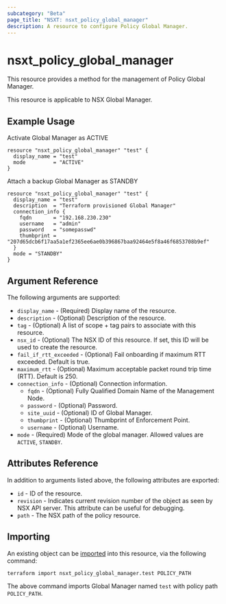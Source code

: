 ```yaml
---
subcategory: "Beta"
page_title: "NSXT: nsxt_policy_global_manager"
description: A resource to configure Policy Global Manager.
---
```


# nsxt_policy_global_manager

This resource provides a method for the management of Policy Global Manager.

This resource is applicable to NSX Global Manager.

## Example Usage

Activate Global Manager as ACTIVE

```hcl
resource "nsxt_policy_global_manager" "test" {
  display_name = "test"
  mode         = "ACTIVE"
}
```

Attach a backup Global Manager as STANDBY

```hcl
resource "nsxt_policy_global_manager" "test" {
  display_name = "test"
  description  = "Terraform provisioned Global Manager"
  connection_info {
    fqdn       = "192.168.230.230"
    username   = "admin"
    password   = "somepasswd"
    thumbprint = "207d65dcb6f17aa5a1ef2365ee6ae0b396867baa92464e5f8a46f6853708b9ef"
  }
  mode = "STANDBY"
}
```

## Argument Reference

The following arguments are supported:

* `display_name` - (Required) Display name of the resource.
* `description` - (Optional) Description of the resource.
* `tag` - (Optional) A list of scope + tag pairs to associate with this resource.
* `nsx_id` - (Optional) The NSX ID of this resource. If set, this ID will be used to create the resource.
* `fail_if_rtt_exceeded` - (Optional) Fail onboarding if maximum RTT exceeded. Default is true.
* `maximum_rtt` - (Optional) Maximum acceptable packet round trip time (RTT). Default is 250.
* `connection_info` - (Optional) Connection information.
  * `fqdn` - (Optional) Fully Qualified Domain Name of the Management Node.
  * `password` - (Optional) Password.
  * `site_uuid` - (Optional) ID of Global Manager.
  * `thumbprint` - (Optional) Thumbprint of Enforcement Point.
  * `username` - (Optional) Username.
* `mode` - (Required) Mode of the global manager. Allowed values are `ACTIVE`, `STANDBY`.

## Attributes Reference

In addition to arguments listed above, the following attributes are exported:

* `id` - ID of the resource.
* `revision` - Indicates current revision number of the object as seen by NSX API server. This attribute can be useful for debugging.
* `path` - The NSX path of the policy resource.

## Importing

An existing object can be [imported][docs-import] into this resource, via the following command:

[docs-import]: https://developer.hashicorp.com/terraform/cli/import

```shell
terraform import nsxt_policy_global_manager.test POLICY_PATH
```

The above command imports Global Manager named `test` with policy path `POLICY_PATH`.
